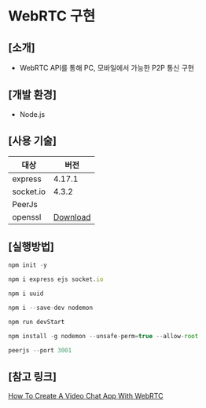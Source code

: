 # WebRTC 구현
## [소개]
- WebRTC API를 통해 PC, 모바일에서 가능한 P2P 통신 구현 

## [개발 환경]
- Node.js

## [사용 기술] 
대상|버전
---|---|
express|4.17.1
socket.io|4.3.2
PeerJs|
openssl|[Download](https://slproweb.com/products/Win32OpenSSL.html)

## [실행방법] 
```jsx
npm init -y
```
```jsx
npm i express ejs socket.io
```
```jsx
npm i uuid
```
```jsx
npm i --save-dev nodemon
```
```jsx
npm run devStart
```
```jsx
npm install -g nodemon --unsafe-perm=true --allow-root
```
```jsx
peerjs --port 3001 
```

## [참고 링크]
[How To Create A Video Chat App With WebRTC](https://www.youtube.com/watch?v=DvlyzDZDEq4&t=145s)
